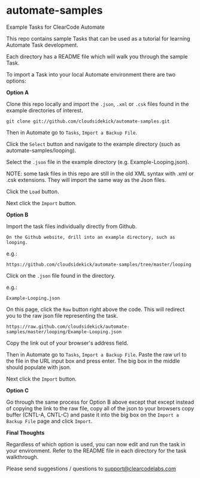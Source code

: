 automate-samples
==========

Example Tasks for ClearCode Automate

This repo contains sample Tasks that can be used as a tutorial for learning Automate Task development. 

Each directory has a README file which will walk you through the sample Task. 

To import a Task into your local Automate environment there are two options:

**Option A** 

Clone this repo locally and import the `.json`, `.xml` or `.csk` files found in the example directories of interest.

    git clone git://github.com/cloudsidekick/automate-samples.git

Then in Automate go to `Tasks`, `Import a Backup File`. 

Click the `Select` button and navigate to the example directory (such as automate-samples/looping).

Select the `.json` file in the example directory (e.g. Example-Looping.json).

NOTE: some task files in this repo are still in the old XML syntax with .xml or .csk extensions. They will import the same way as the Json files.

Click the `Load` button. 

Next click the `Import` button. 

**Option B** 

Import the task files individually directly from Github.

    On the Github website, drill into an example directory, such as looping. 
    
e.g.:

    https://github.com/cloudsidekick/automate-samples/tree/master/looping

Click on the `.json` file found in the directory.  
    
e.g.:

    Example-Looping.json

On this page, click the `Raw` button right above the code. This will redirect you to the raw json file representing the task. 

    https://raw.github.com/cloudsidekick/automate-samples/master/looping/Example-Looping.json

Copy the link out of your browser's address field. 

Then in Automate go to `Tasks`, `Import a Backup File`.  Paste the raw url to the file in the URL input box and press enter. The big box in the middle should populate with json. 

Next click the `Import` button. 

**Option C**

Go through the same process for Option B above except that except instead of copying the link to the raw file, copy all of the json to your browsers copy buffer (CNTL-A, CNTL-C) and paste it into the big box on the `Import a Backup File` page and click `Import`.  

**Final Thoughts**

Regardless of which option is used, you can now edit and run the task in your environment. Refer to the README file in each directory for the task walkthrough. 

Please send suggestions / questions to support@clearcodelabs.com

